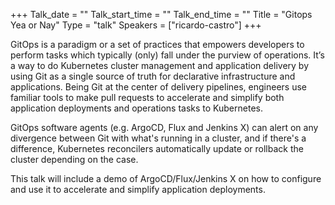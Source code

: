 +++
Talk_date = ""
Talk_start_time = ""
Talk_end_time = ""
Title = "Gitops Yea or Nay"
Type = "talk"
Speakers = ["ricardo-castro"]
+++

GitOps is a paradigm or a set of practices that empowers developers to perform tasks which typically (only) fall under the purview of operations. It’s a way to do Kubernetes cluster management and application delivery by using Git as a single source of truth for declarative infrastructure and applications. Being Git at the center of delivery pipelines, engineers use familiar tools to make pull requests to accelerate and simplify both application deployments and operations tasks to Kubernetes.

GitOps software agents (e.g. ArgoCD, Flux and Jenkins X) can alert on any divergence between Git with what's running in a cluster, and if there's a difference, Kubernetes reconcilers automatically update or rollback the cluster depending on the case.

This talk will include a demo of ArgoCD/Flux/Jenkins X on how to configure and use it to accelerate and simplify application deployments.